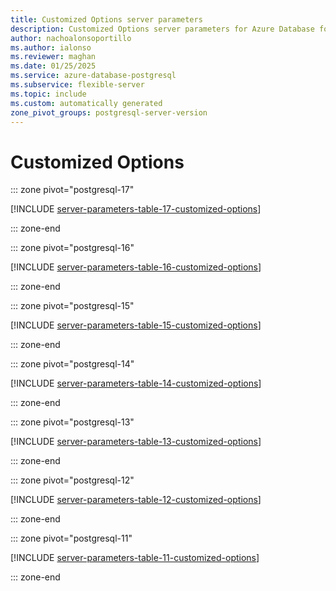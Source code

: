 ```yaml
---
title: Customized Options server parameters
description: Customized Options server parameters for Azure Database for PostgreSQL - Flexible Server.
author: nachoalonsoportillo
ms.author: ialonso
ms.reviewer: maghan
ms.date: 01/25/2025
ms.service: azure-database-postgresql
ms.subservice: flexible-server
ms.topic: include
ms.custom: automatically generated
zone_pivot_groups: postgresql-server-version
---
```

# Customized Options


::: zone pivot="postgresql-17"

[!INCLUDE [server-parameters-table-17-customized-options](./includes/server-parameters-table-17-customized-options.md)]

::: zone-end


::: zone pivot="postgresql-16"

[!INCLUDE [server-parameters-table-16-customized-options](./includes/server-parameters-table-16-customized-options.md)]

::: zone-end


::: zone pivot="postgresql-15"

[!INCLUDE [server-parameters-table-15-customized-options](./includes/server-parameters-table-15-customized-options.md)]

::: zone-end


::: zone pivot="postgresql-14"

[!INCLUDE [server-parameters-table-14-customized-options](./includes/server-parameters-table-14-customized-options.md)]

::: zone-end


::: zone pivot="postgresql-13"

[!INCLUDE [server-parameters-table-13-customized-options](./includes/server-parameters-table-13-customized-options.md)]

::: zone-end


::: zone pivot="postgresql-12"

[!INCLUDE [server-parameters-table-12-customized-options](./includes/server-parameters-table-12-customized-options.md)]

::: zone-end


::: zone pivot="postgresql-11"

[!INCLUDE [server-parameters-table-11-customized-options](./includes/server-parameters-table-11-customized-options.md)]

::: zone-end


